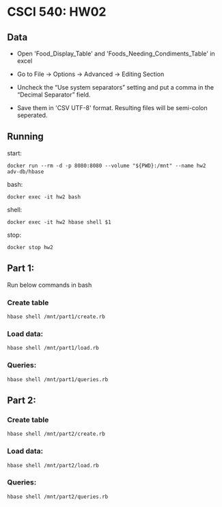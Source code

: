 # CSCI 540: HW02

## Data

- Open 'Food_Display_Table' and 'Foods_Needing_Condiments_Table' in excel

- Go to File -> Options -> Advanced -> Editing Section

- Uncheck the “Use system separators” setting and put a comma in the “Decimal Separator” field.

- Save them in 'CSV UTF-8' format. Resulting files will be semi-colon seperated.

## Running

start:

	docker run --rm -d -p 8080:8080 --volume "${PWD}:/mnt" --name hw2  adv-db/hbase

bash:

	docker exec -it hw2 bash

shell:

	docker exec -it hw2 hbase shell $1

stop:

	docker stop hw2

## Part 1:

Run below commands in bash

### Create table

	hbase shell /mnt/part1/create.rb


### Load data:

	hbase shell /mnt/part1/load.rb


### Queries:

	hbase shell /mnt/part1/queries.rb

## Part 2:

### Create table

	hbase shell /mnt/part2/create.rb


### Load data:

	hbase shell /mnt/part2/load.rb


### Queries:

	hbase shell /mnt/part2/queries.rb